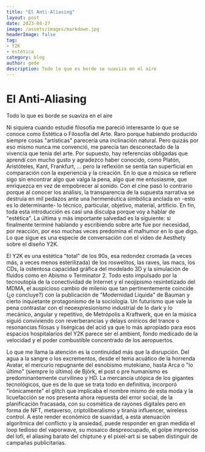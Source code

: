 ```yaml
---
title: "El Anti-Aliasing"
layout: post
date: 2023-04-27
image: /assets/images/markdown.jpg
headerImage: false
tag:
- Y2K
- estética
category: blog
author: gede
description: Todo lo que es borde se suaviza en el aire
---
```


# El Anti-Aliasing
Todo lo que es borde se suaviza en el aire

Ni siquiera cuando estudié filosofía me pareció interesante lo que se conoce como Estética o Filosofía del Arte. Raro porque habiendo producido siempre cosas "artísticas" parecería una inclinación natural. Pero quizás por eso mismo nunca me convenció, me parecía tan desconectado de la vivencia que tenía del arte. Por supuesto, hay referencias obligadas que aprendí con mucho gusto y agradezco haber conocido, como Platón, Aristóteles, Kant, Frankfurt, ... pero la reflexión se sentía tan superficial en comparación con la experiencia y la creación. En lo que a música se refiere sigo sin encontrar algo que valga la pena, algo que me entusiasme, que enriquezca en vez de empobrecer al sonido. Con el cine pasó lo contrario porque al conocer los análisis, la transparencia de la supuesta narrativa se destruía en mil pedazos ante una hermenéutica simbólica anclada en -esto es lo determinante- lo técnico, particular, objetivo, material, artificio. En fin, toda esta introducción es casi una disculpa porque voy a hablar de "estética". La última y más importante salvedad es la siguiente: si finalmente terminé hablando y escribiendo sobre arte fue por necesidad, por reacción, por eso muchas veces predomina el malhumor en lo que digo. Lo que sigue es una especie de conversación con el video de Aesthety sobre el diseño Y2K.

El Y2K es una estética "total" de los 90s, esa redondez cromada (a veces más, a veces menos esterilizada) de los roswelitos, las raves, las macs, los CDs, la ostentosa capacidad gráfica del modelado 3D y la simulación de fluidos como en Abismo o Terminator 2. Todo esto impulsado por la tecnoutopía de la conectividad de Internet y el neojipismo resintetizado del MDMA, el auspicioso cambio de milenio que tan pertinentemente coincide (¿o concluye?) con la publicación de "Modernidad Líquida" de Bauman y cierto inquietante protagonismo de la sociología. Un futurismo que vale la pena contrastar con el neoexpresionismo industrial de lo dark y lo mecánico, angular y repetitivo, de Metrópolis a Kraftwerk, que en la música siguió conviviendo con reverberancias y delays oníricos del trance o resonancias filosas y lisérgicas del acid ya que lo más apropiado para esos espacios hospitalarios del Y2K parece ser el ambient, fondo medicado de la velocidad y el poder combustible concentrado de los aeropuertos.

Lo que me llama la atención es la continuidad más que la disrupción. Del agua a la sangre o los excrementos, desde el tema acuático de la horrenda Avatar, el mercurio repugnante del esnobismo mutekiano, hasta Arca o "lo último" (siempre lo último) de Björk, el post o pre humanismo es predominantemente curvilíneo y HD. La mercancía utópica de los gigantes tecnológicos, que es de lo que se trata todo en definitiva, incorporó "irónicamente" el glitch que implicaba el nombre mismo de esta moda y la licuefacción se nos presenta ahora repuesta del error social, de la planificación fracasada, con su cosmética de rayones digitales pero en forma de NFT, metaverso, criptoliberalismo y tiranía influencer, wireless control. A este render económico de suavidad, a esta atenuación algorítmica del conflicto y la ansiedad, puede responder en gran medida el loop tedioso del vaporwave, su mosaico despreocupado, el golpe impreciso del lofi, el aliasing barato del chiptune y el pixel-art si se saben distinguir de campañas publicitarias. 
